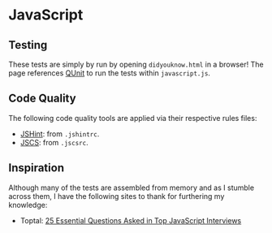 # JavaScript

## Testing

These tests are simply by run by opening `didyouknow.html` in a browser!  The page references [QUnit][QUnit] to run the tests within `javascript.js`.

## Code Quality
The following code quality tools are applied via their respective rules files:

* [JSHint][JSHint]: from `.jshintrc`.
* [JSCS][JSCS]: from `.jscsrc`.

## Inspiration

Although many of the tests are assembled from memory and as I stumble across them, I have the following sites to thank for furthering my knowledge:

 * Toptal: [25 Essential Questions Asked in Top JavaScript Interviews][Toptal]

[JSCS]: http://jscs.info/ "JSCS: JavaScript Code Style "
[JSHint]: http://jshint.com/ "JSHint, a JavaScript Code Quality Tool"
[QUnit]: http://qunitjs.com/ "QUnit"
[Toptal]: http://www.toptal.com/javascript/interview-questions "25 Essential Questions Asked in Top JavaScript Interviews | Toptal"
